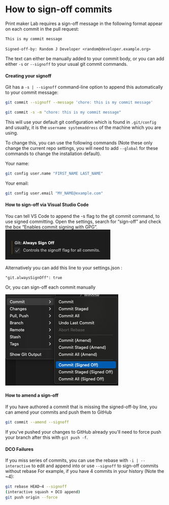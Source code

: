 # How to sign-off commits

Print maker Lab requires a sign-off message in the following format appear on each commit in the pull request:

```text
This is my commit message

Signed-off-by: Random J Developer <random@developer.example.org>
```

The text can either be manually added to your commit body, or you can add either `-s` or `--signoff` to your usual git commit commands.

#### Creating your signoff

Git has a `-s | --signoff` command-line option to append this automatically to your commit message:

```bash
git commit --signoff --message 'chore: this is my commit message'
```

```bash
git commit -s -m "chore: this is my commit message"
```

This will use your default git configuration which is found in `.git/config` and usually, it is the `username systemaddress` of the machine which you are using.

To change this, you can use the following commands (Note these only change the current repo settings, you will need to add `--global` for these commands to change the installation default).

Your name:

```bash
git config user.name "FIRST_NAME LAST_NAME"
```

Your email:

```bash
git config user.email "MY_NAME@example.com"
```

#### How to sign-off via Visual Studio Code

You can tell VS Code to append the -s flag to the git commit command, to use signed committing.
Open the settings, search for “sign-off” and check the box “Enables commit signing with GPG”.
![Screenshot](./assets/vs_code_always_sign_off.png)

Alternatively you can add this line to your settings.json :
```
"git.alwaysSignOff": true
```

Or, you can sign-off each commit manually

![Screenshot_manual](./assets/vs_code_always_sign_off_manual.png)

#### How to amend a sign-off

If you have authored a commit that is missing the signed-off-by line, you can amend your commits and push them to GitHub

```bash
git commit --amend --signoff
```

If you've pushed your changes to GitHub already you'll need to force push your branch after this with `git push -f`.


#### DCO Failures

If you miss series of commits, you can use the rebase with `-i | --interactive` to edit and append into or use `--signoff` to sign-off commits without rebase
For example, if you have 4 commits in your history (Note the ~4):

```bash
git rebase HEAD~4 --signoff
(interactive squash + DCO append)
git push origin --force
```
